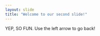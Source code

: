 ```yaml
---
layout: slide
title: "Welcome to our second slide!"
---
```

YEP, SO FUN.
Use the left arrow to go back!
